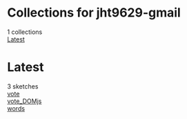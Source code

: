 # Collections for jht9629-gmail
1 collections  
[Latest](https://editor.p5js.org/jht9629-gmail/collections/Mz1O5-KuB)<!-- 2024-05-01T14:58:45.676Z -->  

# Latest
3 sketches  
[vote](https://editor.p5js.org/jht9629-gmail/sketches/IOjRuqP4xL)  
[vote_DOMjs](https://editor.p5js.org/jht9629-gmail/sketches/R49RqlWYn)  
[words](https://editor.p5js.org/jht9629-gmail/sketches/8DOD1d1dQ)  